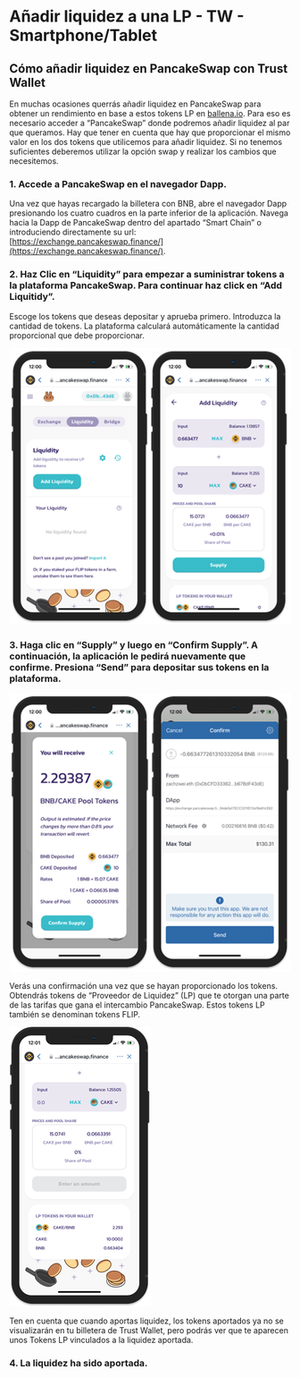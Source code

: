# Añadir liquidez a una LP - TW - Smartphone/Tablet

## Cómo añadir liquidez en PancakeSwap con Trust Wallet

En muchas ocasiones querrás añadir liquidez en PancakeSwap para obtener un rendimiento en base a estos tokens LP en [ballena.io](https://ballena.io/). Para eso es necesario acceder a “PancakeSwap” donde podremos añadir liquidez al par que queramos. Hay que tener en cuenta que hay que proporcionar el mismo valor en los dos tokens que utilicemos para añadir liquidez. Si no tenemos suficientes deberemos utilizar la opción swap y realizar los cambios que necesitemos.



### 1. Accede a PancakeSwap en el navegador Dapp.

Una vez que hayas recargado la billetera con BNB, abre el navegador Dapp presionando los cuatro cuadros en la parte inferior de la aplicación. Navega hacia la Dapp de PancakeSwap dentro del apartado “Smart Chain” o introduciendo directamente su url: [https://exchange.pancakeswap.finance/](https://exchange.pancakeswap.finance/).



### 2. Haz Clic en “Liquidity” para empezar a suministrar tokens a la plataforma PancakeSwap. Para continuar haz click en “Add Liquitidy”. 

Escoge los tokens que deseas depositar y aprueba primero. Introduzca la cantidad de tokens. La plataforma calculará automáticamente la cantidad proporcional que debe proporcionar.



![](../../../../../../.gitbook/assets/pancake_liquidity.png)

### 

### 3. Haga clic en “Supply” y luego en “Confirm Supply”. A continuación, la aplicación le pedirá nuevamente que confirme. Presiona “Send” para depositar sus tokens en la plataforma.



![](../../../../../../.gitbook/assets/pancake_lp.png)



Verás una confirmación una vez que se hayan proporcionado los tokens. Obtendrás tokens de “Proveedor de Liquidez” \(LP\) que te otorgan una parte de las tarifas que gana el intercambio PancakeSwap. Estos tokens LP también se denominan tokens FLIP.



![](../../../../../../.gitbook/assets/9a50ca34dcacf14236cc41499e30fe72ba1b8c0e_2_253x500.png)



Ten en cuenta que cuando aportas liquidez, los tokens aportados ya no se visualizarán en tu billetera de Trust Wallet, pero podrás ver que te aparecen unos Tokens LP vinculados a la liquidez aportada.



### 4. La liquidez ha sido aportada.

